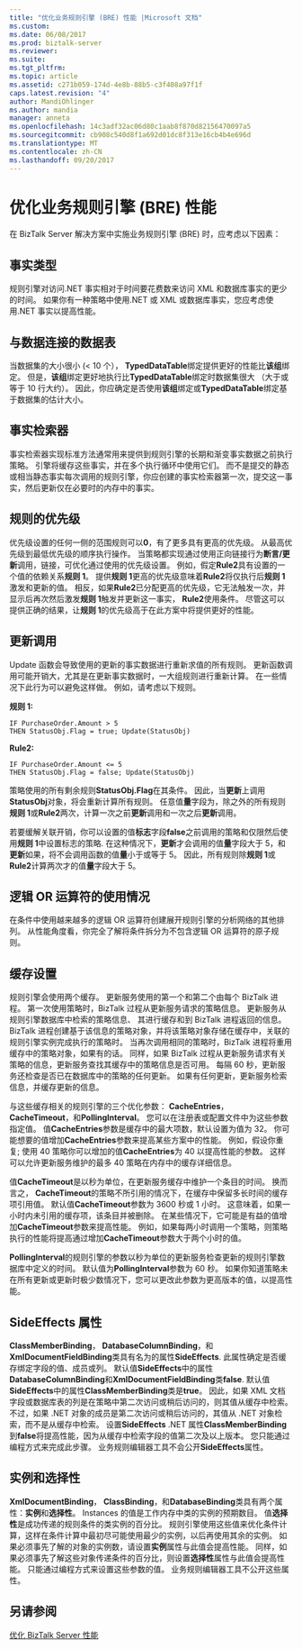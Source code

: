 ```yaml
---
title: "优化业务规则引擎 (BRE) 性能 |Microsoft 文档"
ms.custom: 
ms.date: 06/08/2017
ms.prod: biztalk-server
ms.reviewer: 
ms.suite: 
ms.tgt_pltfrm: 
ms.topic: article
ms.assetid: c271b059-174d-4e8b-88b5-c3f408a97f1f
caps.latest.revision: "4"
author: MandiOhlinger
ms.author: mandia
manager: anneta
ms.openlocfilehash: 14c3adf32ac06d80c1aab8f870d82156470097a5
ms.sourcegitcommit: cb908c540d8f1a692d01dc8f313e16cb4b4e696d
ms.translationtype: MT
ms.contentlocale: zh-CN
ms.lasthandoff: 09/20/2017
---
```

# <a name="optimizing-business-rule-engine-bre-performance"></a>优化业务规则引擎 (BRE) 性能
在 BizTalk Server 解决方案中实施业务规则引擎 (BRE) 时，应考虑以下因素：  
  
## <a name="fact-types"></a>事实类型  
 规则引擎对访问.NET 事实相对于时间要花费数来访问 XML 和数据库事实的更少的时间。 如果你有一种策略中使用.NET 或 XML 或数据库事实，您应考虑使用.NET 事实以提高性能。  
  
## <a name="data-table-vs-data-connection"></a>与数据连接的数据表  
 当数据集的大小很小 (< 10 个）， **TypedDataTable**绑定提供更好的性能比**该组**绑定。 但是，**该组**绑定更好地执行比**TypedDataTable**绑定时数据集很大 （大于或等于 10 行大约）。 因此，你应确定是否使用**该组**绑定或**TypedDataTable**绑定基于数据集的估计大小。  
  
## <a name="fact-retrievers"></a>事实检索器  
 事实检索器实现标准方法通常用来提供到规则引擎的长期和渐变事实数据之前执行策略。 引擎将缓存这些事实，并在多个执行循环中使用它们。 而不是提交的静态或相当静态事实每次调用的规则引擎，你应创建的事实检索器第一次，提交这一事实，然后更新仅在必要时的内存中的事实。  
  
## <a name="rule-priority"></a>规则的优先级  
 优先级设置的任何一侧的范围规则可以**0**，有了更多具有更高的优先级。 从最高优先级到最低优先级的顺序执行操作。 当策略都实现通过使用正向链接行为**断言/更新**调用，链接，可优化通过使用的优先级设置。 例如，假定**Rule2**具有设置的一个值的依赖关系**规则 1**。 提供**规则 1**更高的优先级意味着**Rule2**将仅执行后**规则 1**激发和更新的值。 相反，如果**Rule2**已分配更高的优先级，它无法触发一次，并显示后再次然后激发**规则 1**触发并更新这一事实， **Rule2**使用条件。 尽管这可以提供正确的结果，让**规则 1**的优先级高于在此方案中将提供更好的性能。  
  
## <a name="update-calls"></a>更新调用  
 Update 函数会导致使用的更新的事实数据进行重新求值的所有规则。 更新函数调用可能开销大，尤其是在更新事实数据时，一大组规则进行重新计算。 在一些情况下此行为可以避免这样做。 例如，请考虑以下规则。  
  
 **规则 1:**  
  
```  
IF PurchaseOrder.Amount > 5   
THEN StatusObj.Flag = true; Update(StatusObj)  
```  
  
 **Rule2:**  
  
```  
IF PurchaseOrder.Amount <= 5   
THEN StatusObj.Flag = false; Update(StatusObj)  
```  
  
 策略使用的所有剩余规则**StatusObj.Flag**在其条件。 因此，当**更新**上调用**StatusObj**对象，将会重新计算所有规则。 任意值**量**字段为，除之外的所有规则**规则 1**或**Rule2**两次，计算一次之前**更新**调用和一次之后**更新**调用。  
  
 若要缓解关联开销，你可以设置的值**标志**字段**false**之前调用的策略和仅限然后使用**规则 1**中设置标志的策略. 在这种情况下，**更新**才会调用的值**量**字段大于 5，和**更新**如果，将不会调用函数的值**量**小于或等于 5。 因此，所有规则除**规则 1**或**Rule2**计算两次才的值**量**字段大于 5。  
  
## <a name="usage-of-logical-or-operators"></a>逻辑 OR 运算符的使用情况  
 在条件中使用越来越多的逻辑 OR 运算符创建展开规则引擎的分析网络的其他排列。 从性能角度看，你完全了解将条件拆分为不包含逻辑 OR 运算符的原子规则。  
  
## <a name="caching-settings"></a>缓存设置  
 规则引擎会使用两个缓存。 更新服务使用的第一个和第二个由每个 BizTalk 进程。 第一次使用策略时，BizTalk 过程从更新服务请求的策略信息。 更新服务从规则引擎数据库中检索的策略信息、 其进行缓存和到 BizTalk 进程返回的信息。 BizTalk 进程创建基于该信息的策略对象，并将该策略对象存储在缓存中，关联的规则引擎实例完成执行的策略时。 当再次调用相同的策略时，BizTalk 进程将重用缓存中的策略对象，如果有的话。 同样，如果 BizTalk 过程从更新服务请求有关策略的信息，更新服务查找其缓存中的策略信息是否可用。 每隔 60 秒，更新服务还检查是否已在数据库中的策略的任何更新。 如果有任何更新，更新服务检索信息，并缓存更新的信息。  
  
 与这些缓存相关的规则引擎的三个优化参数： **CacheEntries**， **CacheTimeout**，和**PollingInterval**。 您可以在注册表或配置文件中为这些参数指定值。 值**CacheEntries**参数是缓存中的最大项数，默认设置为值为 32。 你可能想要的值增加**CacheEntries**参数来提高某些方案中的性能。 例如，假设你重复; 使用 40 策略你可以增加的值**CacheEntries**为 40 以提高性能的参数。 这样可以允许更新服务维护的最多 40 策略在内存中的缓存详细信息。  
  
 值**CacheTimeout**是以秒为单位，在更新服务缓存中维护一个条目的时间。 换而言之， **CacheTimeout**的策略不所引用的情况下，在缓存中保留多长时间的缓存项引用值。 默认值**CacheTimeout**参数为 3600 秒或 1 小时。 这意味着，如果一小时内未引用的缓存项，该条目并被删除。 在某些情况下，它可能是有益的值增加**CacheTimeout**参数来提高性能。 例如，如果每两小时调用一个策略，则策略执行的性能将提高通过增加**CacheTimeout**参数大于两个小时的值。  
  
 **PollingInterval**的规则引擎的参数以秒为单位的更新服务检查更新的规则引擎数据库中定义的时间。 默认值为**PollingInterval**参数为 60 秒。 如果你知道策略未在所有更新或更新时极少数情况下，您可以更改此参数为更高版本的值，以提高性能。  
  
## <a name="sideeffects-property"></a>SideEffects 属性  
 **ClassMemberBinding**， **DatabaseColumnBinding**，和**XmlDocumentFieldBinding**类具有名为的属性**SideEffects**. 此属性确定是否缓存绑定字段的值、成员或列。 默认值**SideEffects**中的属性**DatabaseColumnBinding**和**XmlDocumentFieldBinding**类**false**. 默认值**SideEffects**中的属性**ClassMemberBinding**类是**true**。 因此，如果 XML 文档字段或数据库表的列是在策略中第二次访问或稍后访问的，则其值从缓存中检索。 不过，如果 .NET 对象的成员是第二次访问或稍后访问的，其值从 .NET 对象检索，而不是从缓存中检索。 设置**SideEffects** .NET 属性**ClassMemberBinding**到**false**将提高性能，因为从缓存中检索字段的值第二次及以上版本。 您只能通过编程方式来完成此步骤。 业务规则编辑器工具不会公开**SideEffects**属性。  
  
## <a name="instances-and-selectivity"></a>实例和选择性  
 **XmlDocumentBinding**， **ClassBinding**，和**DatabaseBinding**类具有两个属性：**实例**和**选择性**。 Instances 的值是工作内存中类的实例的预期数目。 值**选择性**是成功传递的规则条件的类实例的百分比。 规则引擎使用这些值来优化条件计算，这样在条件计算中最初尽可能使用最少的实例，以后再使用其余的实例。 如果必须事先了解的对象的实例数，请设置**实例**属性与此值会提高性能。 同样，如果必须事先了解这些对象传递条件的百分比，则设置**选择性**属性与此值会提高性能。 只能通过编程方式来设置这些参数的值。 业务规则编辑器工具不公开这些属性。  
  
## <a name="see-also"></a>另请参阅  
 [优化 BizTalk Server 性能](../technical-guides/optimizing-biztalk-server-performance.md)